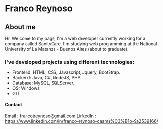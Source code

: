 # Franco Reynoso
## About me
Hi! Welcome to my page, I'm a web developer currently working for a company called SanityCare.
I'm studying web programming at the National University of La Matanza - Buenos Aires (about to graduate).

### I've developed projects using different technologies:
* Frontend: HTML, CSS, Javascript, Jquery, BootStrap.
* Backend: Java, C#, NodeJS, PHP.
* Database: MySQL, SQLServer.
* OS: Windows
* GIT

#### Contact
Email : francojreynoso@gmail.com
LinkedIn : https://www.linkedin.com/in/franco-reynoso-caama%C3%B1o-9a2539166/
